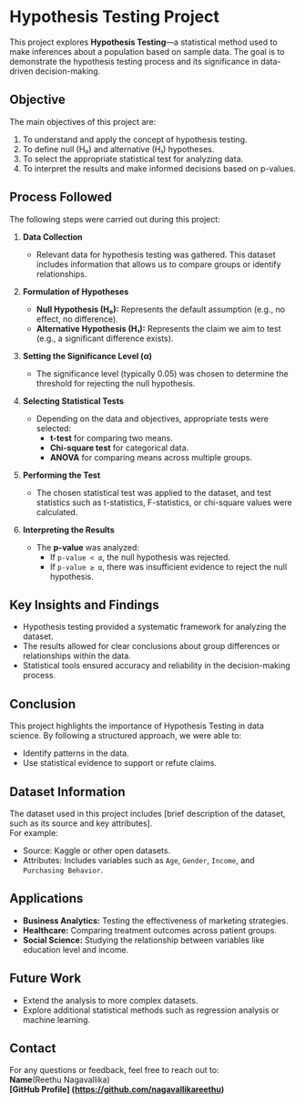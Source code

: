 # Hypothesis Testing Project

This project explores **Hypothesis Testing**—a statistical method used to make inferences about a population based on sample data. The goal is to demonstrate the hypothesis testing process and its significance in data-driven decision-making.

## Objective

The main objectives of this project are:
1. To understand and apply the concept of hypothesis testing.
2. To define null (H₀) and alternative (H₁) hypotheses.
3. To select the appropriate statistical test for analyzing data.
4. To interpret the results and make informed decisions based on p-values.

## Process Followed

The following steps were carried out during this project:

1. **Data Collection**  
   - Relevant data for hypothesis testing was gathered. This dataset includes information that allows us to compare groups or identify relationships.

2. **Formulation of Hypotheses**  
   - **Null Hypothesis (H₀):** Represents the default assumption (e.g., no effect, no difference).  
   - **Alternative Hypothesis (H₁):** Represents the claim we aim to test (e.g., a significant difference exists).

3. **Setting the Significance Level (α)**  
   - The significance level (typically 0.05) was chosen to determine the threshold for rejecting the null hypothesis.

4. **Selecting Statistical Tests**  
   - Depending on the data and objectives, appropriate tests were selected:  
      - **t-test** for comparing two means.  
      - **Chi-square test** for categorical data.  
      - **ANOVA** for comparing means across multiple groups.

5. **Performing the Test**  
   - The chosen statistical test was applied to the dataset, and test statistics such as t-statistics, F-statistics, or chi-square values were calculated.

6. **Interpreting the Results**  
   - The **p-value** was analyzed:
     - If `p-value < α`, the null hypothesis was rejected.
     - If `p-value ≥ α`, there was insufficient evidence to reject the null hypothesis.

## Key Insights and Findings

- Hypothesis testing provided a systematic framework for analyzing the dataset.
- The results allowed for clear conclusions about group differences or relationships within the data.
- Statistical tools ensured accuracy and reliability in the decision-making process.

## Conclusion

This project highlights the importance of Hypothesis Testing in data science. By following a structured approach, we were able to:
- Identify patterns in the data.
- Use statistical evidence to support or refute claims.

## Dataset Information

The dataset used in this project includes [brief description of the dataset, such as its source and key attributes].  
For example:
- Source: Kaggle or other open datasets.
- Attributes: Includes variables such as `Age`, `Gender`, `Income`, and `Purchasing Behavior`.

## Applications

- **Business Analytics:** Testing the effectiveness of marketing strategies.  
- **Healthcare:** Comparing treatment outcomes across patient groups.  
- **Social Science:** Studying the relationship between variables like education level and income.

## Future Work

- Extend the analysis to more complex datasets.
- Explore additional statistical methods such as regression analysis or machine learning.

## Contact

For any questions or feedback, feel free to reach out to:  
**Name**(Reethu Nagavallika)  
**[GitHub Profile] (https://github.com/nagavallikareethu)**

